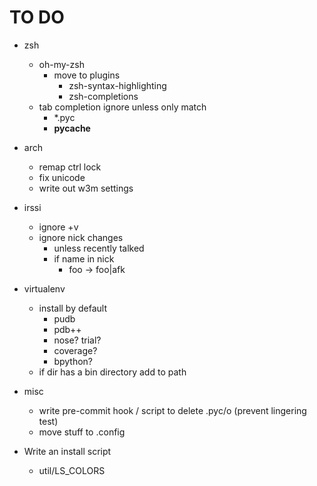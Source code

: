 TO DO
=====

* zsh
    * oh-my-zsh
        * move to plugins
            * zsh-syntax-highlighting
            * zsh-completions
    * tab completion ignore unless only match
        * *.pyc
        * __pycache__

* arch
    * remap ctrl lock
    * fix unicode
    * write out w3m settings

* irssi
    * ignore +v
    * ignore nick changes
        * unless recently talked
        * if name in nick
            * foo -> foo|afk

* virtualenv
    * install by default
        * pudb
        * pdb++
        * nose? trial?
        * coverage?
        * bpython?
    * if dir has a bin directory add to path

* misc
    * write pre-commit hook / script to delete .pyc/o (prevent lingering test)
    * move stuff to .config

* Write an install script
    * util/LS_COLORS
